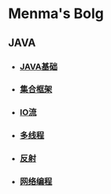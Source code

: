 # Menma's Bolg

## JAVA

- ### [JAVA基础](docs\Java\JAVA基础.md)

- ### [集合框架](docs\Java\JAVA集合框架.md)

- ### [IO流](docs\Java\JAVAIO流.md)

- ### [多线程](docs\Java\JAVA多线程.md)

- ### [反射](docs\Java\JAVA反射.md)

- ### [网络编程](docs\Java\JAVA网络编程.md)